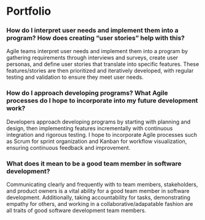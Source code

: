 # Portfolio


### How do I interpret user needs and implement them into a program? How does creating “user stories” help with this?

Agile teams interpret user needs and implement them into a program by gathering requirements through interviews and surveys, create user personas, and define user stories that translate into specific features. These features/stories are then prioritized and iteratively developed, with regular testing and validation to ensure they meet user needs.

### How do I approach developing programs? What Agile processes do I hope to incorporate into my future development work?

Developers approach developing programs by starting with planning and design, then implementing features incrementally with continuous integration and rigorous testing. I hope to incorporate Agile processes such as Scrum for sprint organization and Kanban for workflow visualization, ensuring continuous feedback and improvement.

### What does it mean to be a good team member in software development?

Communicating clearly and frequently with to team members, stakeholders, and product owners is a vital ability for a good team member in software development.
Additionally, taking accountability for tasks, demonstrating empathy for others, and working in a collaborative/adapatable fashion are all traits of good software development team members.
